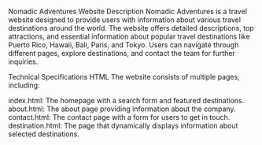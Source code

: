 Nomadic Adventures Website
Description
Nomadic Adventures is a travel website designed to provide users with information about various travel destinations around the world. The website offers detailed descriptions, top attractions, and essential information about popular travel destinations like Puerto Rico, Hawaii, Bali, Paris, and Tokyo. Users can navigate through different pages, explore destinations, and contact the team for further inquiries.

Technical Specifications
HTML
The website consists of multiple pages, including:

index.html: The homepage with a search form and featured destinations.
about.html: The about page providing information about the company.
contact.html: The contact page with a form for users to get in touch.
destination.html: The page that dynamically displays information about selected destinations.
